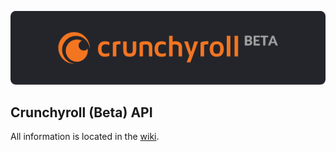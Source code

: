 ![Crunchyroll (Beta)](https://github.com/hyugogirubato/API-Crunchyroll-Beta/blob/main/api_banner.png?raw=true)

## Crunchyroll (Beta) API
All information is located in the [wiki](https://github.com/hyugogirubato/API-Crunchyroll-Beta/wiki).
